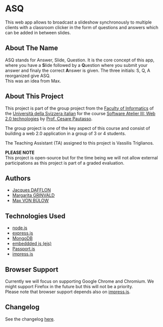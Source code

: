 ASQ
===

This web app allows to broadcast a slideshow synchronously to multiple clients
with a classroom clicker in the form of questions and answers which can be added
in between slides.

About The Name
--------------

ASQ stands for Answer, Slide, Question.
It is the core concept of this app, where you have a **S**lide followed by a
**Q**uestion where you submit your answer and finaly the correct **A**nswer is
given.
The three initials: S, Q, A reorganized give ASQ.  
This was an idea from Max.

About This Project
------------------

This project is part of the group project from the
[Faculty of Informatics](http://www.inf.usi.ch/)
of the [Università della Svizzera italian](http://www.usi.ch/en/index.htm)
for the course [Software Atelier III: Web 2.0 technologies](http://www.inf.usi.ch/presentazione-studiare/container_education_utilities/orario_corsi/corso?id=985)
by [Prof. Cesare Pautasso](http://www.inf.usi.ch/faculty/pautasso/).

The group project is one of the key aspect of this course and consist of building
a web 2.0 application in a group of 3 or 4 students.

The Teaching Assistant (TA) assigned to this project is Vassilis Triglianos.

**PLEASE NOTE**  
This project is open-source but for the time being we will not allow external
participations as this project is part of a graded evaluation.

Authors
-------

* [Jacques DAFFLON](http://atelier.inf.usi.ch/~dafflonj/)
* [Margarita GRINVALD](http://atelier.inf.usi.ch/~grinvalm/)
* [Max VON BÜLOW](http://www.people.usi.ch/vonbum/index.html)

Technologies Used
-----------------
- [node.js][1]
- [express.js][2]
- [MongoDB][3]
- [embeddded js (ejs)][4]
- [Passport.js][5]
- [impress.js][6]

Browser Support
---------------

Currently we will focus on supporting Google Chrome and Chromium.
We might support Firefox in the future but this will not be a priority.  
Please note that browser support depends also on [impress.js][5].

Changelog
---------

See the changelog [here](https://github.com/jacquesd/ASQ/blob/master/CHANGELOG.md).

[1]: http://nodejs.org/                     "node.js"
[2]: http://expressjs.com/                  "express.js"
[3]: http://www.mongodb.org/                "MongoDB"
[4]: http://embeddedjs.com/                 "ejs"
[5]: http://passportjs.org/                 "Passport.js"
[6]: https://github.com/bartaz/impress.js/  "impress.js"
